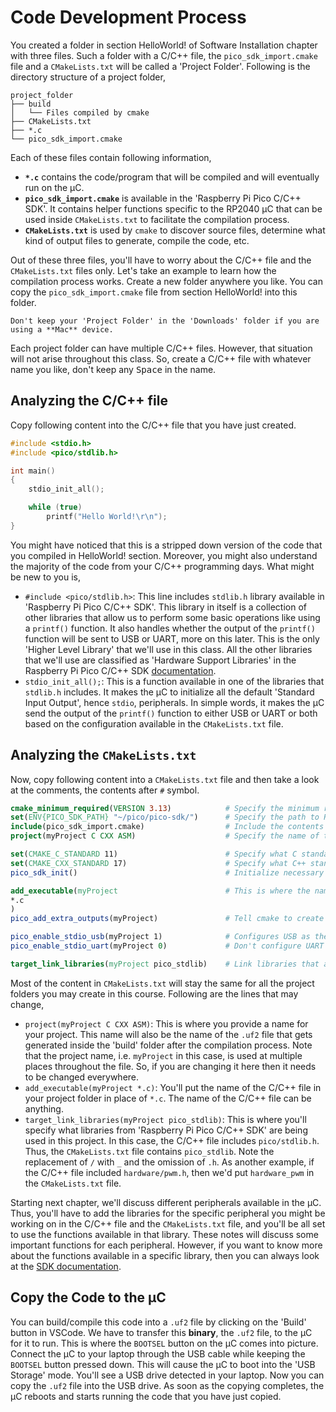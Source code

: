 # Code Development Process
You created a folder in section HelloWorld! of Software Installation chapter with three files. Such a folder with a C/C++ file, the `pico_sdk_import.cmake` file and a `CMakeLists.txt` will be called a 'Project Folder'. Following is the directory structure of a project folder,
```
project_folder
├── build
│   └── Files compiled by cmake
├── CMakeLists.txt
├── *.c
└── pico_sdk_import.cmake
```
Each of these files contain following information,
- **`*.c`** contains the code/program that will be compiled and will eventually run on the &mu;C.
- **`pico_sdk_import.cmake`** is available in the 'Raspberry Pi Pico C/C++ SDK'. It contains helper functions specific to the RP2040 &mu;C that can be used inside `CMakeLists.txt` to facilitate the compilation process.
- **`CMakeLists.txt`** is used by `cmake` to discover source files, determine what kind of output files to generate, compile the code, etc.

Out of these three files, you'll have to worry about the C/C++ file and the `CMakeLists.txt` files only. Let's take an example to learn how the compilation process works. Create a new folder anywhere you like. You can copy the `pico_sdk_import.cmake` file from section HelloWorld! into this folder.
```{attention}
Don't keep your 'Project Folder' in the 'Downloads' folder if you are using a **Mac** device.
```
Each project folder can have multiple C/C++ files. However, that situation will not arise throughout this class. So, create a C/C++ file with whatever name you like, don't keep any <kbd>Space</kbd> in the name.

## Analyzing the C/C++ file
Copy following content into the C/C++ file that you have just created.
```c++
#include <stdio.h>
#include <pico/stdlib.h>

int main()
{
    stdio_init_all();

    while (true)
        printf("Hello World!\r\n");
}
```
You might have noticed that this is a stripped down version of the code that you compiled in HelloWorld! section. Moreover, you might also understand the majority of the code from your C/C++ programming days. What might be new to you is,
- `#include <pico/stdlib.h>`: This line includes `stdlib.h` library available in 'Raspberry Pi Pico C/C++ SDK'. This library in itself is a collection of other libraries that allow us to perform some basic operations like using a `printf()` function. It also handles whether the output of the `printf()` function will be sent to USB or UART, more on this later. This is the only 'Higher Level Library' that we'll use in this class. All the other libraries that we'll use are classified as 'Hardware Support Libraries' in the Raspberry Pi Pico C/C++ SDK [documentation](https://datasheets.raspberrypi.com/pico/raspberry-pi-pico-c-sdk.pdf).
- `stdio_init_all();`: This is a function available in one of the libraries that `stdlib.h` includes. It makes the &mu;C to initialize all the default 'Standard Input Output', hence `stdio`, peripherals. In simple words, it makes the &mu;C send the output of the `printf()` function to either USB or UART or both based on the configuration available in the `CMakeLists.txt` file.

## Analyzing the `CMakeLists.txt`
Now, copy following content into a `CMakeLists.txt` file and then take a look at the comments, the contents after `#` symbol.
```cmake
cmake_minimum_required(VERSION 3.13)            # Specify the minimum required version of cmake
set(ENV{PICO_SDK_PATH} "~/pico/pico-sdk/")      # Specify the path to Raspberry Pi Pico C/C++ SDK in your system
include(pico_sdk_import.cmake)                  # Include the contents of the pico_sdk_import.cmake file that exists in the same folder
project(myProject C CXX ASM)                    # Specify the name of the project and the type of source files it may contain

set(CMAKE_C_STANDARD 11)                        # Specify what C standard to follow
set(CMAKE_CXX_STANDARD 17)                      # Specify what C++ standard to follow
pico_sdk_init()                                 # Initialize necessary components of the SDK

add_executable(myProject                        # This is where the name of the C/C++ file will go.
*.c
)
pico_add_extra_outputs(myProject)               # Tell cmake to create a UF2 file

pico_enable_stdio_usb(myProject 1)              # Configures USB as the 'Standard Input Output'
pico_enable_stdio_uart(myProject 0)             # Don't configure UART as the 'Standard Input Output'

target_link_libraries(myProject pico_stdlib)    # Link libraries that are used in this project
```
Most of the content in `CMakeLists.txt` will stay the same for all the project folders you may create in this course. Following are the lines that may change,
- `project(myProject C CXX ASM)`: This is where you provide a name for your project. This name will also be the name of the `.uf2` file that gets generated inside the 'build' folder after the compilation process. Note that the project name, i.e. `myProject` in this case, is used at multiple places throughout the file. So, if you are changing it here then it needs to be changed everywhere.
- `add_executable(myProject *.c)`: You'll put the name of the C/C++ file in your project folder in place of `*.c`. The name of the C/C++ file can be anything.
- `target_link_libraries(myProject pico_stdlib)`: This is where you'll specify what libraries from 'Raspberry Pi Pico C/C++ SDK' are being used in this project. In this case, the C/C++ file includes `pico/stdlib.h`. Thus, the `CMakeLists.txt` file contains `pico_stdlib`. Note the replacement of `/` with `_` and the omission of `.h`. As another example, if the C/C++ file included `hardware/pwm.h`, then we'd put `hardware_pwm` in the `CMakeLists.txt` file.

Starting next chapter, we'll discuss different peripherals available in the &mu;C. Thus, you'll have to add the libraries for the specific peripheral you might be working on in the C/C++ file and the `CMakeLists.txt` file, and you'll be all set to use the functions available in that library. These notes will discuss some important functions for each peripheral. However, if you want to know more about the functions available in a specific library, then you can always look at the [SDK documentation](https://raspberrypi.github.io/pico-sdk-doxygen/).

## Copy the Code to the &mu;C
You can build/compile this code into a `.uf2` file by clicking on the 'Build' button in VSCode. We have to transfer this **binary**, the `.uf2` file, to the &mu;C for it to run. This is where the `BOOTSEL` button on the &mu;C comes into picture. Connect the &mu;C to your laptop through the USB cable while keeping the `BOOTSEL` button pressed down. This will cause the &mu;C to boot into the 'USB Storage' mode. You'll see a USB drive detected in your laptop. Now you can copy the `.uf2` file into the USB drive. As soon as the copying completes, the &mu;C reboots and starts running the code that you have just copied.